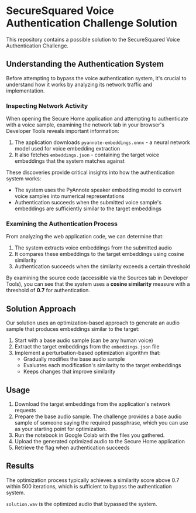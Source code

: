 # SecureSquared Voice Authentication Challenge Solution

This repository contains a possible solution to the SecureSquared Voice Authentication Challenge.

## Understanding the Authentication System

Before attempting to bypass the voice authentication system, it's crucial to understand how it works by analyzing its network traffic and implementation.

### Inspecting Network Activity

When opening the Secure Home application and attempting to authenticate with a voice sample, examining the network tab in your browser's Developer Tools reveals important information:

1. The application downloads `pyannote-embeddings.onnx` - a neural network model used for voice embedding extraction
2. It also fetches `embeddings.json` - containing the target voice embeddings that the system matches against

These discoveries provide critical insights into how the authentication system works:

- The system uses the PyAnnote speaker embedding model to convert voice samples into numerical representations
- Authentication succeeds when the submitted voice sample's embeddings are sufficiently similar to the target embeddings

### Examining the Authentication Process

From analyzing the web application code, we can determine that:

1. The system extracts voice embeddings from the submitted audio
2. It compares these embeddings to the target embeddings using cosine similarity
3. Authentication succeeds when the similarity exceeds a certain threshold

By examining the source code (accessible via the Sources tab in Developer Tools), you can see that the system uses a **cosine similarity** measure with a threshold of **0.7** for authentication.

## Solution Approach

Our solution uses an optimization-based approach to generate an audio sample that produces embeddings similar to the target:

1. Start with a base audio sample (can be any human voice)
2. Extract the target embeddings from the `embeddings.json` file
3. Implement a perturbation-based optimization algorithm that:
   - Gradually modifies the base audio sample
   - Evaluates each modification's similarity to the target embeddings
   - Keeps changes that improve similarity

## Usage

1. Download the target embeddings from the application's network requests
2. Prepare the base audio sample. The challenge provides a base audio sample of someone saying the required passphrase, which you can use as your starting point for optimization.
3. Run the notebook in Google Colab with the files you gathered.
4. Upload the generated optimized audio to the Secure Home application
5. Retrieve the flag when authentication succeeds

## Results

The optimization process typically achieves a similarity score above 0.7 within 500 iterations, which is sufficient to bypass the authentication system.

`solution.wav` is the optimized audio that bypassed the system.
